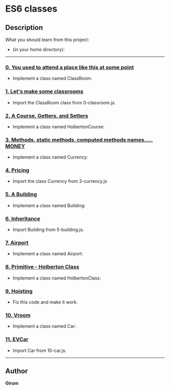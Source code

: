 # ES6 classes

## Description

What you should learn from this project:

* (in your home directory):

---

### [0. You used to attend a place like this at some point](./0-classroom.js)

* Implement a class named ClassRoom:

### [1. Let's make some classrooms](./1-make_classrooms.js)

* Import the ClassRoom class from 0-classroom.js.

### [2. A Course, Getters, and Setters](./2-hbtn_course.js)

* Implement a class named HolbertonCourse:

### [3. Methods, static methods, computed methods names..... MONEY](./3-currency.js)

* Implement a class named Currency:

### [4. Pricing](./4-pricing.js)

* Import the class Currency from 3-currency.js

### [5. A Building](./5-building.js)

* Implement a class named Building:

### [6. Inheritance](./6-sky_high.js)

* Import Building from 5-building.js.

### [7. Airport](./7-airport.js)

* Implement a class named Airport:

### [8. Primitive - Holberton Class](./8-hbtn_class.js)

* Implement a class named HolbertonClass:

### [9. Hoisting](./9-hoisting.js)

* Fix this code and make it work.

### [10. Vroom](./10-car.js)

* Implement a class named Car:

### [11. EVCar](./100-evcar.js)

* Import Car from 10-car.js.

---

## Author

**Girum** 
